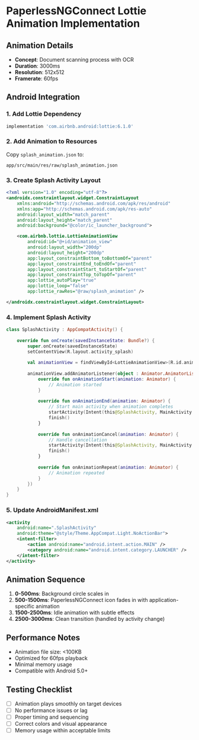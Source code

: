 # PaperlessNGConnect Lottie Animation Implementation

## Animation Details
- **Concept**: Document scanning process with OCR
- **Duration**: 3000ms
- **Resolution**: 512x512
- **Framerate**: 60fps

## Android Integration

### 1. Add Lottie Dependency
```gradle
implementation 'com.airbnb.android:lottie:6.1.0'
```

### 2. Add Animation to Resources
Copy `splash_animation.json` to:
```
app/src/main/res/raw/splash_animation.json
```

### 3. Create Splash Activity Layout
```xml
<?xml version="1.0" encoding="utf-8"?>
<androidx.constraintlayout.widget.ConstraintLayout 
    xmlns:android="http://schemas.android.com/apk/res/android"
    xmlns:app="http://schemas.android.com/apk/res-auto"
    android:layout_width="match_parent"
    android:layout_height="match_parent"
    android:background="@color/ic_launcher_background">

    <com.airbnb.lottie.LottieAnimationView
        android:id="@+id/animation_view"
        android:layout_width="200dp"
        android:layout_height="200dp"
        app:layout_constraintBottom_toBottomOf="parent"
        app:layout_constraintEnd_toEndOf="parent"
        app:layout_constraintStart_toStartOf="parent"
        app:layout_constraintTop_toTopOf="parent"
        app:lottie_autoPlay="true"
        app:lottie_loop="false"
        app:lottie_rawRes="@raw/splash_animation" />

</androidx.constraintlayout.widget.ConstraintLayout>
```

### 4. Implement Splash Activity
```kotlin
class SplashActivity : AppCompatActivity() {
    
    override fun onCreate(savedInstanceState: Bundle?) {
        super.onCreate(savedInstanceState)
        setContentView(R.layout.activity_splash)
        
        val animationView = findViewById<LottieAnimationView>(R.id.animation_view)
        
        animationView.addAnimatorListener(object : Animator.AnimatorListener {
            override fun onAnimationStart(animation: Animator) {
                // Animation started
            }
            
            override fun onAnimationEnd(animation: Animator) {
                // Start main activity when animation completes
                startActivity(Intent(this@SplashActivity, MainActivity::class.java))
                finish()
            }
            
            override fun onAnimationCancel(animation: Animator) {
                // Handle cancellation
                startActivity(Intent(this@SplashActivity, MainActivity::class.java))
                finish()
            }
            
            override fun onAnimationRepeat(animation: Animator) {
                // Animation repeated
            }
        })
    }
}
```

### 5. Update AndroidManifest.xml
```xml
<activity
    android:name=".SplashActivity"
    android:theme="@style/Theme.AppCompat.Light.NoActionBar">
    <intent-filter>
        <action android:name="android.intent.action.MAIN" />
        <category android:name="android.intent.category.LAUNCHER" />
    </intent-filter>
</activity>
```

## Animation Sequence
1. **0-500ms**: Background circle scales in
2. **500-1500ms**: PaperlessNGConnect icon fades in with application-specific animation
3. **1500-2500ms**: Idle animation with subtle effects
4. **2500-3000ms**: Clean transition (handled by activity change)

## Performance Notes
- Animation file size: <100KB
- Optimized for 60fps playback
- Minimal memory usage
- Compatible with Android 5.0+

## Testing Checklist
- [ ] Animation plays smoothly on target devices
- [ ] No performance issues or lag
- [ ] Proper timing and sequencing
- [ ] Correct colors and visual appearance
- [ ] Memory usage within acceptable limits
